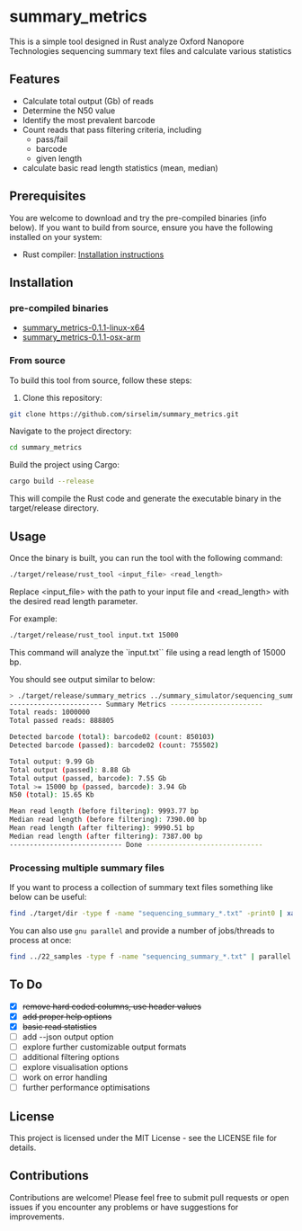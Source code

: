 # summary_metrics

This is a simple tool designed in Rust analyze Oxford Nanopore Technologies sequencing summary text files and calculate various statistics 

## Features

- Calculate total output (Gb) of reads
- Determine the N50 value
- Identify the most prevalent barcode
- Count reads that pass filtering criteria, including
  - pass/fail
  - barcode
  - given length
- calculate basic read length statistics (mean, median)

## Prerequisites

You are welcome to download and try the pre-compiled binaries (info below). If you want to build from source, ensure you have the following installed on your system:

- Rust compiler: [Installation instructions](https://www.rust-lang.org/tools/install)

## Installation

### pre-compiled binaries

- [summary_metrics-0.1.1-linux-x64](https://github.com/sirselim/summary_metrics/raw/main/binaries/summary_metrics-0.1.1-linux-x64.tar.gz)
- [summary_metrics-0.1.1-osx-arm](https://github.com/sirselim/summary_metrics/raw/main/binaries/summary_metrics-0.1.1-osx-arm64.tar.gz)

### From source

To build this tool from source, follow these steps:

1. Clone this repository:

```bash
git clone https://github.com/sirselim/summary_metrics.git
```

Navigate to the project directory:

```bash
cd summary_metrics
```

Build the project using Cargo:

```bash
cargo build --release
```

This will compile the Rust code and generate the executable binary in the target/release directory.

## Usage

Once the binary is built, you can run the tool with the following command:

```bash
./target/release/rust_tool <input_file> <read_length>
```

Replace <input_file> with the path to your input file and <read_length> with the desired read length parameter.

For example:

```bash
./target/release/rust_tool input.txt 15000
```

This command will analyze the `input.txt`` file using a read length of 15000 bp.

You should see output similar to below:

```bash
> ./target/release/summary_metrics ../summary_simulator/sequencing_summary_sim_data.txt 15000
----------------------- Summary Metrics -----------------------
Total reads: 1000000
Total passed reads: 888805

Detected barcode (total): barcode02 (count: 850103)
Detected barcode (passed): barcode02 (count: 755502)

Total output: 9.99 Gb
Total output (passed): 8.88 Gb
Total output (passed, barcode): 7.55 Gb
Total >= 15000 bp (passed, barcode): 3.94 Gb
N50 (total): 15.65 Kb

Mean read length (before filtering): 9993.77 bp
Median read length (before filtering): 7390.00 bp
Mean read length (after filtering): 9990.51 bp
Median read length (after filtering): 7387.00 bp
---------------------------- Done -----------------------------
```

### Processing multiple summary files

If you want to process a collection of summary text files something like below can be useful:

```bash
find ./target/dir -type f -name "sequencing_summary_*.txt" -print0 | xargs -0 -I{} sh -c 'echo "Processing {}"; ./target/release/summary_metrics {} 15000'
```

You can also use `gnu parallel` and provide a number of jobs/threads to process at once:

```bash
find ../22_samples -type f -name "sequencing_summary_*.txt" | parallel -j 24 'echo -e "\nProcessing {}"; ./target/release/summary_metrics {} 15000'
```

## To Do

- [X] ~~remove hard coded columns, use header values~~
- [X] ~~add proper help options~~
- [X] ~~basic read statistics~~
- [ ] add --json output option
- [ ] explore further customizable output formats
- [ ] additional filtering options
- [ ] explore visualisation options
- [ ] work on error handling
- [ ] further performance optimisations

## License

This project is licensed under the MIT License - see the LICENSE file for details.

## Contributions

Contributions are welcome! Please feel free to submit pull requests or open issues if you encounter any problems or have suggestions for improvements.
